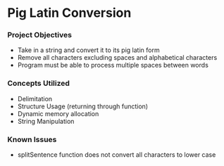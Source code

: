 # Pig Latin Conversion

### Project Objectives
- Take in a string and convert it to its pig latin form
- Remove all characters excluding spaces and alphabetical characters
- Program must be able to process multiple spaces between words

### Concepts Utilized
- Delimitation
- Structure Usage (returning through function)
- Dynamic memory allocation
- String Manipulation

### Known Issues
- splitSentence function does not convert all characters to lower case
